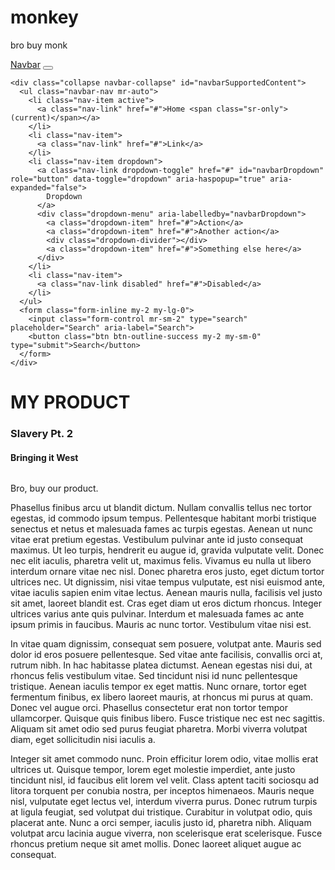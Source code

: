 # monkey
bro buy monk
<!DOCTYPE>
<html>
<head>
  <link rel="stylesheet" href="https://stackpath.bootstrapcdn.com/bootstrap/4.1.2/css/bootstrap.min.css"
  integrity="sha384-Smlep5jCw/wG7hdkwQ/Z5nLIefveQRIY9nfy6xoR1uRYBtpZgI6339F5dgvm/e9B" crossorigin="anonymous">

  <link rel="stylesheet" href="stylesheet.css" type="text/css">

  <nav class="fixed-top navbar navbar-expand-lg  style = "background-color": green">
    <a class="navbar-brand" href="#">Navbar</a>
    <button class="navbar-toggler" type="button" data-toggle="collapse" data-target="#navbarSupportedContent" aria-controls="navbarSupportedContent" aria-expanded="false" aria-label="Toggle navigation">
      <span class="navbar-toggler-icon"></span>
    </button>

    <div class="collapse navbar-collapse" id="navbarSupportedContent">
      <ul class="navbar-nav mr-auto">
        <li class="nav-item active">
          <a class="nav-link" href="#">Home <span class="sr-only">(current)</span></a>
        </li>
        <li class="nav-item">
          <a class="nav-link" href="#">Link</a>
        </li>
        <li class="nav-item dropdown">
          <a class="nav-link dropdown-toggle" href="#" id="navbarDropdown" role="button" data-toggle="dropdown" aria-haspopup="true" aria-expanded="false">
            Dropdown
          </a>
          <div class="dropdown-menu" aria-labelledby="navbarDropdown">
            <a class="dropdown-item" href="#">Action</a>
            <a class="dropdown-item" href="#">Another action</a>
            <div class="dropdown-divider"></div>
            <a class="dropdown-item" href="#">Something else here</a>
          </div>
        </li>
        <li class="nav-item">
          <a class="nav-link disabled" href="#">Disabled</a>
        </li>
      </ul>
      <form class="form-inline my-2 my-lg-0">
        <input class="form-control mr-sm-2" type="search" placeholder="Search" aria-label="Search">
        <button class="btn btn-outline-success my-2 my-sm-0" type="submit">Search</button>
      </form>
    </div>
  </nav>


<h1> MY PRODUCT</h1>
<h3>Slavery Pt. 2</h3> <h4>Bringing it West</h4>
<img class="img-fluid" src="">


</head>


<body>

  <script src="https://code.jquery.com/jquery-3.3.1.slim.min.js" integrity="sha384-q8i/X+965DzO0rT7abK41JStQIAqVgRVzpbzo5smXKp4YfRvH+8abtTE1Pi6jizo" crossorigin="anonymous"></script>
  <script src="https://cdnjs.cloudflare.com/ajax/libs/popper.js/1.14.3/umd/popper.min.js" integrity="sha384-ZMP7rVo3mIykV+2+9J3UJ46jBk0WLaUAdn689aCwoqbBJiSnjAK/l8WvCWPIPm49" crossorigin="anonymous"></script>
  <script src="https://stackpath.bootstrapcdn.com/bootstrap/4.1.2/js/bootstrap.min.js" integrity="sha384-o+RDsa0aLu++PJvFqy8fFScvbHFLtbvScb8AjopnFD+iEQ7wo/CG0xlczd+2O/em" crossorigin="anonymous"></script>
<div class="container">
  <div class="row">
<p class="col">Bro, buy our product.

<p class="col">Phasellus finibus arcu ut blandit dictum. Nullam convallis tellus nec tortor egestas, id commodo ipsum tempus. Pellentesque habitant morbi tristique senectus et netus et malesuada fames ac turpis egestas. Aenean ut nunc vitae erat pretium egestas. Vestibulum pulvinar ante id justo consequat maximus. Ut leo turpis, hendrerit eu augue id, gravida vulputate velit. Donec nec elit iaculis, pharetra velit ut, maximus felis. Vivamus eu nulla ut libero interdum ornare vitae nec nisl. Donec pharetra eros justo, eget dictum tortor ultrices nec. Ut dignissim, nisi vitae tempus vulputate, est nisi euismod ante, vitae iaculis sapien enim vitae lectus. Aenean mauris nulla, facilisis vel justo sit amet, laoreet blandit est. Cras eget diam ut eros dictum rhoncus. Integer ultrices varius ante quis pulvinar. Interdum et malesuada fames ac ante ipsum primis in faucibus. Mauris ac nunc tortor. Vestibulum vitae nisi est.

<p class="col">In vitae quam dignissim, consequat sem posuere, volutpat ante. Mauris sed dolor id eros posuere pellentesque. Sed vitae ante facilisis, convallis orci at, rutrum nibh. In hac habitasse platea dictumst. Aenean egestas nisi dui, at rhoncus felis vestibulum vitae. Sed tincidunt nisi id nunc pellentesque tristique. Aenean iaculis tempor ex eget mattis. Nunc ornare, tortor eget fermentum finibus, ex libero laoreet mauris, at rhoncus mi purus at quam. Donec vel augue orci. Phasellus consectetur erat non tortor tempor ullamcorper. Quisque quis finibus libero. Fusce tristique nec est nec sagittis. Aliquam sit amet odio sed purus feugiat pharetra. Morbi viverra volutpat diam, eget sollicitudin nisi iaculis a.

<p class="col">Integer sit amet commodo nunc. Proin efficitur lorem odio, vitae mollis erat ultrices ut. Quisque tempor, lorem eget molestie imperdiet, ante justo tincidunt nisl, id faucibus elit lorem vel velit. Class aptent taciti sociosqu ad litora torquent per conubia nostra, per inceptos himenaeos. Mauris neque nisl, vulputate eget lectus vel, interdum viverra purus. Donec rutrum turpis at ligula feugiat, sed volutpat dui tristique. Curabitur in volutpat odio, quis placerat ante. Nunc a orci semper, iaculis justo id, pharetra nibh. Aliquam volutpat arcu lacinia augue viverra, non scelerisque erat scelerisque. Fusce rhoncus pretium neque sit amet mollis. Donec laoreet aliquet augue ac consequat.
</div>
  </div>
</p>





</body>
</html>
